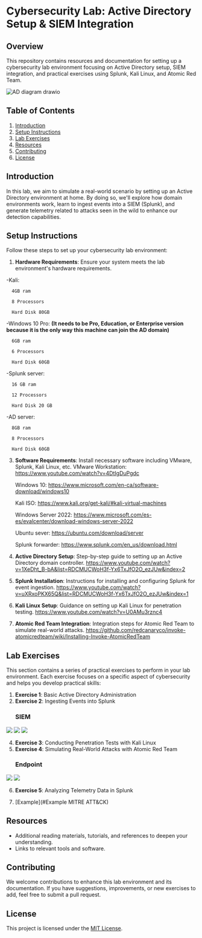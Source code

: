 # Cybersecurity Lab: Active Directory Setup & SIEM Integration

## Overview
This repository contains resources and documentation for setting up a cybersecurity lab environment focusing on Active Directory setup, SIEM integration, and practical exercises using Splunk, Kali Linux, and Atomic Red Team.

![AD diagram drawio](https://github.com/lmlsebaslml/Active-Directory-Setup-SIEM-Integration/assets/84816463/ff452708-cc12-472f-8a68-4a4b5a81ffb1)


## Table of Contents
1. [Introduction](#introduction)
2. [Setup Instructions](#setup-instructions)
3. [Lab Exercises](#lab-exercises)
4. [Resources](#resources)
5. [Contributing](#contributing)
6. [License](#license)

## Introduction
In this lab, we aim to simulate a real-world scenario by setting up an Active Directory environment at home. By doing so, we'll explore how domain environments work, learn to ingest events into a SIEM (Splunk), and generate telemetry related to attacks seen in the wild to enhance our detection capabilities.

## Setup Instructions
Follow these steps to set up your cybersecurity lab environment:

1. **Hardware Requirements**: Ensure your system meets the lab environment's hardware requirements.
   
-Kali:
      
      4GB ram
   
      8 Processors
   
      Hard Disk 80GB

-Windows 10 Pro: **(It needs to be Pro, Education, or Enterprise version because it is the only way this machine can join the AD domain)**
   
      6GB ram
   
      6 Processors
   
      Hard Disk 60GB
   
  -Splunk server:
   
      16 GB ram
   
      12 Processors
   
      Hard Disk 20 GB
   
  -AD server:
   
      8GB ram
   
      8 Processors
   
      Hard Disk 60GB
   
3. **Software Requirements**: Install necessary software including VMware, Splunk, Kali Linux, etc.
   VMware Workstation:
      https://www.youtube.com/watch?v=4DtIgDuPgdc
   
    Windows 10:
      https://www.microsoft.com/en-ca/software-download/windows10
   
   Kali ISO:
      https://www.kali.org/get-kali/#kali-virtual-machines
   
   Windows Server 2022:
      https://www.microsoft.com/es-es/evalcenter/download-windows-server-2022
   
   Ubuntu sever:
      https://ubuntu.com/download/server
   
   Splunk forwarder:
      https://www.splunk.com/en_us/download.html
   
5. **Active Directory Setup**: Step-by-step guide to setting up an Active Directory domain controller.
      https://www.youtube.com/watch?v=1XeDht_B-bA&list=RDCMUCWoH3f-Yx6TxJfO2O_ezJUw&index=2
6. **Splunk Installation**: Instructions for installing and configuring Splunk for event ingestion.
      https://www.youtube.com/watch?v=uXRxoPKX65Q&list=RDCMUCWoH3f-Yx6TxJfO2O_ezJUw&index=1
7. **Kali Linux Setup**: Guidance on setting up Kali Linux for penetration testing.
     https://www.youtube.com/watch?v=U0AMu3rznc4 
8. **Atomic Red Team Integration**: Integration steps for Atomic Red Team to simulate real-world attacks.
     https://github.com/redcanaryco/invoke-atomicredteam/wiki/Installing-Invoke-AtomicRedTeam 

## Lab Exercises
This section contains a series of practical exercises to perform in your lab environment. Each exercise focuses on a specific aspect of cybersecurity and helps you develop practical skills:

1. **Exercise 1**: Basic Active Directory Administration
2. **Exercise 2**: Ingesting Events into Splunk
   ### SIEM
<div>
    <img src="https://img.shields.io/badge/-Microsoft_Sentinel-0078D4?&style=for-the-badge&logo=Microsoft&logoColor=white" />
    <img src="https://img.shields.io/badge/-Splunk-000000?&style=for-the-badge&logo=Splunk&logoColor=white" />
    <img src="https://img.shields.io/badge/-Elastic-005571?&style=for-the-badge&logo=Elastic&logoColor=white" />
</div>

4. **Exercise 3**: Conducting Penetration Tests with Kali Linux
5. **Exercise 4**: Simulating Real-World Attacks with Atomic Red Team
   ### Endpoint
<div>
    <img src="https://img.shields.io/badge/-Microsoft_Defender_for_Endpoint-00A4EF?&style=for-the-badge&logo=Microsoft&logoColor=white" />
    <img src="https://img.shields.io/badge/-Velociraptor-4B275F?&style=for-the-badge&logo=Velociraptor&logoColor=white" />
</div>


6. **Exercise 5**: Analyzing Telemetry Data in Splunk


1. [Example](#Example MITRE ATT&CK)

## Resources
- Additional reading materials, tutorials, and references to deepen your understanding.
- Links to relevant tools and software.

## Contributing
We welcome contributions to enhance this lab environment and its documentation. If you have suggestions, improvements, or new exercises to add, feel free to submit a pull request.

## License
This project is licensed under the [MIT License](LICENSE).
